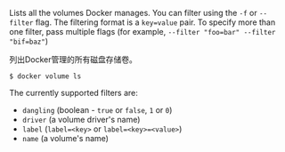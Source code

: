 
Lists all the volumes Docker manages. You can filter using the `-f` or
`--filter` flag. The filtering format is a `key=value` pair. To specify
more than one filter,  pass multiple flags (for example,
`--filter "foo=bar" --filter "bif=baz"`)

列出Docker管理的所有磁盘存储卷。

    $ docker volume ls

The currently supported filters are:

* `dangling` (boolean - `true` or `false`, `1` or `0`)
* `driver` (a volume driver's name)
* `label` (`label=<key>` or `label=<key>=<value>`)
* `name` (a volume's name)
